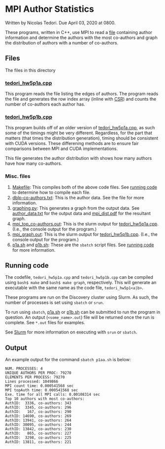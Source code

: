 # MPI Author Statistics
Written by Nicolas Tedori. Due April 03, 2020 at 0800.

These programs, written in C++, use MPI to read a [file](dblp-co-authors.txt) containing author information and determine the authors with the most co-authors and graph the distribution of authors with a number of co-authors.

## Files
The files in this directory

### [tedori_hw5p1a.cpp](tedori_hw5p1a.cpp)
This program reads the file listing the edges of authors. The program reads the file and generates the row index array (inline with [CSR](https://en.wikipedia.org/wiki/Sparse_matrix#Compressed_sparse_row_(CSR,_CRS_or_Yale_format)))
and counts the number of co-authors each author has.

### [tedori_hw5p1b.cpp](tedori_hw5p1b.cpp)
This program builds off of an older version of [tedori_hw5p1a.cpp](tedori_hw5p1a.cpp), as such some of the timings might be very different. Regardless, for the part that matters (that times the distribution generation), timing should be consistent with CUDA versions. These differening methods are to ensure fair comparisons between MPI and CUDA implementations.

This file generates the author distribution with shows how many authors have how many co-authors.

### Misc. files
1. [Makefile](Makefile): This compiles both of the above code files. See [running code](https://github.com/niclad/eece5640/tree/master/hw5/p1#running-code) to determine how to compile each file.
2. [dblp-co-authors.txt](dblp-co-authors.txt): This is the author data. See the file for more information.
3. [graphing.py](graphing.py): This generates a graph from the output data. See [author_data.txt](author_data.txt) for the output data and [mpi_dist.pdf](mpi_dist.pdf) for the resultant graph.
4. [mpi_top_co-authors.out](mpi_top_co-authors.out): This is the slurm output for [tedori_hw5p1a.cpp](tedori_hw5p1a.cpp). (I.e., the console output for the program.)
5. [mpi_graph.out](mpi_graph.out): This is the slurm output for [tedori_hw5p1b.cpp](tedori_hw5p1b.cpp). (I.e., the console output for the program.)
6. [p1a.sh](p1a.sh) and [p1b.sh](p1b.sh): These are the `sbatch` script files. See [running code](https://github.com/niclad/eece5640/tree/master/hw5/p1#running-code) for more information.

## Running code
The codefile, `tedori_hw5p1a.cpp` and `tedori_hw5p1b.cpp` can be compiled using `bash$ make` and `bash$ make graph`, respectively. This will generate an executable with the same name as the code file, `tedori_hw5p1<a|b>`.

These programs are run on the Discovery cluster using Slurm. As such, the number of processes is set using `sbatch` or `srun`.

To run using `sbatch`, [p1a.sh](p1a.sh) or [p1b.sh](p1b.sh) can be submitted to run the program in question. An output (`<some_name>.out`) file will be returned once the run is complete. See `*.out` files for examples.

See [Slurm](https://rc-docs.northeastern.edu/en/latest/using-discovery/usingslurm.html) for more information on executing with `srun` or `sbatch`.

## Output
An example output for the command `sbatch p1aa.sh` is below:

```
NUM. PROCESSES: 4
UNIQUE AUTHORS PER PROC: 79270
ELEMENTS PER PROCESS: 79270
Lines processed: 1049866
MPI count time: 0.000541568 sec
MPI topAuth time: 0.000541568 sec
Exe. time for all MPI calls: 0.00108314 sec
Top 10 authors with most co-authors:
AuthID:  3336, co-authors: 343
AuthID:  3345, co-authors: 296
AuthID:   167, co-authors: 290
AuthID: 14690, co-authors: 269
AuthID: 13941, co-authors: 264
AuthID: 30095, co-authors: 244
AuthID: 13842, co-authors: 230
AuthID:   865, co-authors: 227
AuthID:  3298, co-authors: 225
AuthID: 13811, co-authors: 221

```